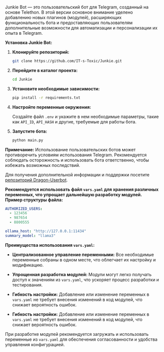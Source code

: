 Junkie Bot — это пользовательский бот для Telegram, созданный на основе Telethon.
В этой версии основное внимание уделено добавлению новых плагинов (модулей), расширяющих функциональность бота и предоставляющих пользователям дополнительные возможности для автоматизации и персонализации их опыта в Telegram.

**Установка Junkie Bot:**

1. **Клонируйте репозиторий:**

   ```bash
   git clone https://github.com/IT-s-Toxic/Junkie.git
   ```

2. **Перейдите в каталог проекта:**

   ```bash
   cd Junkie
   ```

3. **Установите необходимые зависимости:**

   ```bash
   pip install -r requirements.txt
   ```

4. **Настройте переменные окружения:**

   Создайте файл `.env` и укажите в нем необходимые параметры, такие как `API_ID`, `API_HASH` и другие, требуемые для работы бота.

5. **Запустите бота:**

   ```bash
   python main.py
   ```

**Примечание:** Использование пользовательских ботов может противоречить условиям использования Telegram. Рекомендуется соблюдать осторожность и использовать бота ответственно, чтобы избежать возможных последствий.

Для получения дополнительной информации и поддержки посетите [репозиторий Dragon-Userbot](https://github.com/Dragon-Userbot/Dragon-Userbot). 


**Рекомендуется использовать файл `vars.yaml` для хранения различных переменных, что упрощает дальнейшую разработку модулей. Пример структуры файла:**

```yaml
AUTHORIZED_USERS:
  - 123456
  - 987654
  - 8800555

ollama_host: "http://127.0.0.1:11434"
summary_model: "llama3"
```

**Преимущества использования `vars.yaml`:**

- **Централизованное управление переменными:** Все необходимые переменные собраны в одном месте, что облегчает их настройку и модификацию.

- **Упрощенная разработка модулей:** Модули могут легко получать доступ к значениям из `vars.yaml`, что ускоряет процесс разработки и тестирования.

- **Гибкость настройки:** Добавление или изменение переменных в `vars.yaml` не требует внесения изменений в код модулей, что снижает вероятность ошибок.


- **Гибкость настройки:** Добавление или изменение переменных в `vars.yaml` не требует внесения изменений в код модулей, что снижает вероятность ошибок.

При разработке модулей рекомендуется загружать и использовать переменные из `vars.yaml` для обеспечения согласованности и удобства управления конфигурацией. 
